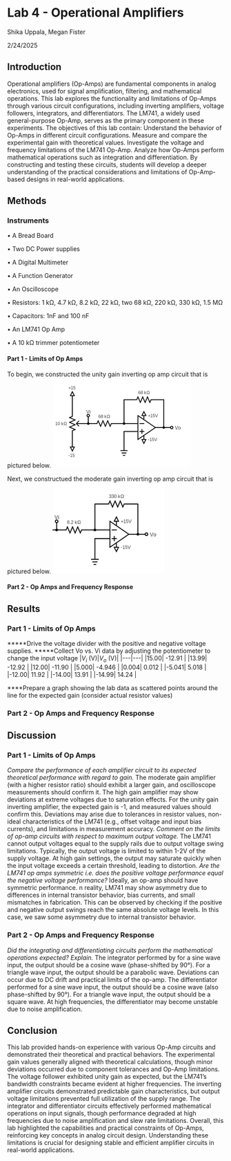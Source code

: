 # Lab 4 - Operational Amplifiers

Shika Uppala, Megan Fister

2/24/2025

## Introduction
Operational amplifiers (Op-Amps) are fundamental components in analog electronics, used for signal amplification, filtering, and mathematical operations. 
This lab explores the functionality and limitations of Op-Amps through various circuit configurations, including inverting amplifiers, voltage followers, integrators, and differentiators. The LM741, a widely used general-purpose Op-Amp, serves as the primary component in these experiments.
The objectives of this lab contain:
Understand the behavior of Op-Amps in different circuit configurations.
Measure and compare the experimental gain with theoretical values.
Investigate the voltage and frequency limitations of the LM741 Op-Amp.
Analyze how Op-Amps perform mathematical operations such as integration and differentiation.
By constructing and testing these circuits, students will develop a deeper understanding of the practical considerations and limitations of Op-Amp-based designs in real-world applications.


## Methods
### Instruments
• A Bread Board

• Two DC Power supplies

• A Digital Multimeter

• A Function Generator

• An Oscilloscope

• Resistors: 1 kΩ, 4.7 kΩ, 8.2 kΩ, 22 kΩ, two 68 kΩ, 220 kΩ, 330 kΩ, 1.5 MΩ

• Capacitors: 1nF and 100 nF

• An LM741 Op Amp

• A 10 kΩ trimmer potentiometer

#### Part 1 - Limits of Op Amps
To begin, we constructed the unity gain inverting op amp circuit that is pictured below.
![Inverting Op Amp](https://github.com/meganfister/Lab4/blob/main/Lab%204%20Inverting%20Op%20Amp.png)

Next, we constructued the moderate gain inverting op amp circuit that is pictured below.
![Moderate Gain Op Amp](https://github.com/meganfister/Lab4/blob/main/Lab%204%20Moderate%20Gain%20Op%20Amp.png)


#### Part 2 - Op Amps and Frequency Response


## Results

### Part 1 - Limits of Op Amps
*****Drive the voltage divider with the positive and negative voltage supplies.
*****Collect Vo vs. Vi data by adjusting the potentiometer to change the input voltage
|$V_i$ (V)|$V_o$ (V)|
|---|---|
|15.00|  -12.91 |
|13.99| -12.92  |
|12.00|  -11.90  |
|5.000|  -4.946 |
|0.004| 0.012   |
|-5.041|  5.018  |
|-12.00|  11.92  |
|-14.00|  13.91 |
|-14.99| 14.24   |

****Prepare a graph showing the lab data as scattered points around the line for the expected gain (consider actual resistor values)


### Part 2 - Op Amps and Frequency Response


## Discussion
### Part 1 - Limits of Op Amps
_Compare the performance of each amplifier circuit to its expected theoretical performance with regard to gain._
The moderate gain amplifier (with a higher resistor ratio) should exhibit a larger gain, and oscilloscope measurements should confirm it.
The high gain amplifier may show deviations at extreme voltages due to saturation effects. For the unity gain inverting amplifier, the expected gain is -1, and measured values should confirm this. Deviations may arise due to tolerances in resistor values, non-ideal characteristics of the LM741 (e.g., offset voltage and input bias currents), and limitations in measurement accuracy.
_Comment on the limits of op-amp circuits with respect to maximum output voltage._
 The LM741 cannot output voltages equal to the supply rails due to output voltage swing limitations. Typically, the output voltage is limited to within 1-2V of the supply voltage. At high gain settings, the output may saturate quickly when the input voltage exceeds a certain threshold, leading to distortion.
_Are the LM741 op amps symmetric i.e. does the positive voltage performance equal the negative voltage performance?_
 Ideally, an op-amp should have symmetric performance. n reality, LM741 may show asymmetry due to differences in internal transistor behavior, bias currents, and small mismatches in fabrication. This can be observed by checking if the positive and negative output swings reach the same absolute voltage levels. In this case, we saw some asymmetry due to internal transistor behavior. 

### Part 2 - Op Amps and Frequency Response
_Did the integrating and differentiating circuits perform the mathematical operations expected? Explain._
The integrator performed by for a sine wave input, the output should be a cosine wave (phase-shifted by 90°). For a triangle wave input, the output should be a parabolic wave. Deviations can occur due to DC drift and practical limits of the op-amp. 
The differentiator performed for a sine wave input, the output should be a cosine wave (also phase-shifted by 90°).
For a triangle wave input, the output should be a square wave. At high frequencies, the differentiator may become unstable due to noise amplification.
## Conclusion
This lab provided hands-on experience with various Op-Amp circuits and demonstrated their theoretical and practical behaviors. The experimental gain values generally aligned with theoretical calculations, though minor deviations occurred due to component tolerances and Op-Amp limitations. The voltage follower exhibited unity gain as expected, but the LM741’s bandwidth constraints became evident at higher frequencies.
The inverting amplifier circuits demonstrated predictable gain characteristics, but output voltage limitations prevented full utilization of the supply range.
The integrator and differentiator circuits effectively performed mathematical operations on input signals, though performance degraded at high frequencies due to noise amplification and slew rate limitations.
Overall, this lab highlighted the capabilities and practical constraints of Op-Amps, reinforcing key concepts in analog circuit design. Understanding these limitations is crucial for designing stable and efficient amplifier circuits in real-world applications.

